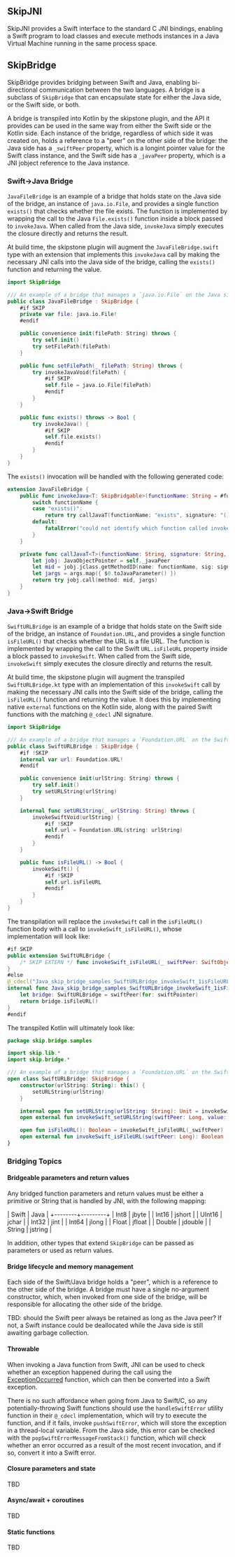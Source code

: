 ## SkipJNI

SkipJNI provides a Swift interface to the standard C JNI bindings, enabling a 
Swift program to load classes and execute methods instances in a
Java Virtual Machine running in the same process space.

## SkipBridge

SkipBridge provides bridging between Swift and Java, enabling bi-directional
communication between the two languages. A bridge is a subclass of `SkipBridge`
that can encapsulate state for either the Java side, or the Swift side, 
or both.

A bridge is transpiled into Kotlin by the skipstone plugin, and the API
it provides can be used in the same way from either the Swift side or the Kotlin side.
Each instance of the bridge, regardless of which side it was created on,
holds a reference to a "peer" on the other side of the bridge: the Java side
has a `_swiftPeer` property, which is a longint pointer value for the Swift class instance,
and the Swift side has a `_javaPeer` property, which is a JNI jobject reference to the Java instance.

### Swift->Java Bridge

`JavaFileBridge` is an example of a bridge that holds state on the Java
side of the bridge, an instance of `java.io.File`, and provides a single
function `exists()` that checks whether the file exists. The function is
implemented by wrapping the call to the Java `File.exists()` function
inside a block passed to `invokeJava`. When called from the Java side,
`invokeJava` simply executes the closure directly and returns the result.

At build time, the skipstone plugin will
augment the `JavaFileBridge.swift` type with an extension that implements
this `invokeJava` call by making the necessary JNI calls into the Java side
of the bridge, calling the `exists()` function and returning the value.

```swift
import SkipBridge

/// An example of a bridge that manages a `java.io.File` on the Java side and bridges functions to Swift.
public class JavaFileBridge : SkipBridge {
    #if SKIP
    private var file: java.io.File!
    #endif

    public convenience init(filePath: String) throws {
        try self.init()
        try setFilePath(filePath)
    }

    public func setFilePath(_ filePath: String) throws {
        try invokeJavaVoid(filePath) {
            #if SKIP
            self.file = java.io.File(filePath)
            #endif
        }
    }

    public func exists() throws -> Bool {
        try invokeJava() {
            #if SKIP
            self.file.exists()
            #endif
        }
    }
}
```

The `exists()` invocation will be handled with the following generated code:

```swift
extension JavaFileBridge {
    public func invokeJava<T: SkipBridgable>(functionName: String = #function, _ args: SkipBridgable..., implementation: () throws -> ()) throws -> T {
        switch functionName {
        case "exists()":
            return try callJavaT(functionName: "exists", signature: "()Z", arguments: args)
        default:
            fatalError("could not identify which function called invokeJava for: \(functionName)")
        }
    }

    private func callJavaT<T>(functionName: String, signature: String, arguments args: [SkipBridgable], invoke: (JObject, JavaMethodID, [JavaParameter]) throws -> T) throws -> T {
        let jobj: JavaObjectPointer = self._javaPeer
        let mid = jobj.jclass.getMethodID(name: functionName, sig: signature)
        let jargs = args.map({ $0.toJavaParameter() })
        return try jobj.call(method: mid, jargs)
    }
}
```


### Java->Swift Bridge

`SwiftURLBridge` is an example of a bridge that holds state on the Swift
side of the bridge, an instance of `Foundation.URL`, and provides a single
function `isFileURL()` that checks whether the URL is a file URL. The function is
implemented by wrapping the call to the Swift `URL.isFileURL` property
inside a block passed to `invokeSwift`. When called from the Swift side,
`invokeSwift` simply executes the closure directly and returns the result.

At build time, the skipstone plugin will
augment the transpiled `SwiftURLBridge.kt` type with an implementation of
this `invokeSwift` call by making the necessary JNI calls into the Swift side
of the bridge, calling the `isFileURL()` function and returning the value.
It does this by implementing native `external` functions on the Kotlin side,
along with the paired Swift functions with the matching `@_cdecl` JNI signature.

```swift
import SkipBridge

/// An example of a bridge that manages a `Foundation.URL` on the Swift side and bridges functions to Java.
public class SwiftURLBridge : SkipBridge {
    #if !SKIP
    internal var url: Foundation.URL!
    #endif

    public convenience init(urlString: String) throws {
        try self.init()
        try setURLString(urlString)
    }

    internal func setURLString(_ urlString: String) throws {
        invokeSwiftVoid(urlString) {
            #if !SKIP
            self.url = Foundation.URL(string: urlString)
            #endif
        }
    }

    public func isFileURL() -> Bool {
        invokeSwift() {
            #if !SKIP
            self.url.isFileURL
            #endif
        }
    }
}
```

The transpilation will replace the `invokeSwift` call in the `isFileURL()` function body with a call to `invokeSwift_isFileURL()`, whose implementation will look like:

```swift
#if SKIP
public extension SwiftURLBridge {
    /* SKIP EXTERN */ func invokeSwift_isFileURL(_ swiftPeer: SwiftObjectPointer) -> Bool { }
}
#else
@_cdecl("Java_skip_bridge_samples_SwiftURLBridge_invokeSwift_1isFileURL__J")
internal func Java_skip_bridge_samples_SwiftURLBridge_invokeSwift_1isFileURL__J(_ env: JNIEnvPointer, _ obj: JavaObjectPointer?, _ swiftPointer: JavaLong) -> Bool {
    let bridge: SwiftURLBridge = swiftPeer(for: swiftPointer)
    return bridge.isFileURL()
}
#endif
```

The transpiled Kotlin will ultimately look like:

```kotlin
package skip.bridge.samples

import skip.lib.*
import skip.bridge.*

/// An example of a bridge that manages a `Foundation.URL` on the Swift side and bridges functions to Java.
open class SwiftURLBridge: SkipBridge {
    constructor(urlString: String): this() {
        setURLString(urlString)
    }

    internal open fun setURLString(urlString: String): Unit = invokeSwift_setURLString(_swiftPeer, urlString)
    open external fun invokeSwift_setURLString(swiftPeer: Long, value: String)

    open fun isFileURL(): Boolean = invokeSwift_isFileURL(_swiftPeer)
    open external fun invokeSwift_isFileURL(swiftPeer: Long): Boolean
}
```

### Bridging Topics

#### Bridgeable parameters and return values

Any bridged function parameters and return values must be either a primitive or String
that is handled by JNI, with the following mapping:

| Swift  | Java    |
+--------+---------+
| Int8   | jbyte   |
| Int16  | jshort  |
| UInt16 | jchar   |
| Int32  | jint    |
| Int64  | jlong   |
| Float  | jfloat  |
| Double | jdouble |
| String | jstring |

In addition, other types that extend `SkipBridge` can be passed as parameters or
used as return values.

#### Bridge lifecycle and memory management

Each side of the Swift/Java bridge holds a "peer", which is a reference to the
other side of the bridge. A bridge must have a single no-argument constructor,
which, when invoked from one side of the bridge, will be responsible for allocating
the other side of the bridge.

TBD: should the Swift peer always be retained as long as the Java peer? If not,
a Swift instance could be deallocated while the Java side is still awaiting garbage
collection.

#### Throwable

When invoking a Java function from Swift, JNI can be used to check whether
an exception happened during the call using the
[ExceptionOccurred](https://docs.oracle.com/javase/8/docs/technotes/guides/jni/spec/functions.html#ExceptionOccurred)
function, which can then be converted into a Swift exception.

There is no such affordance when going from Java to Swift/C, so any potentially-throwing
Swift functions should use the `handleSwiftError` utility function in their `@_cdecl`
implementation, which will try to execute the function, and if it fails, invoke
`pushSwiftError`, which will store the exception in a thread-local variable.
From the Java side, this error can be checked with the `popSwiftErrorMessageFromStack()`
function, which will check whether an error occurred as a result of the most
recent invocation, and if so, convert it into a Swift error.

#### Closure parameters and state

TBD

#### Async/await + coroutines

TBD

#### Static functions

TBD

